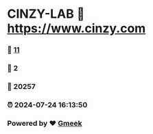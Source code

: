 # CINZY-LAB :link: https://www.cinzy.com 
### :page_facing_up: [11](https://www.cinzy.com/tag.html) 
### :speech_balloon: 2 
### :hibiscus: 20257 
### :alarm_clock: 2024-07-24 16:13:50 
### Powered by :heart: [Gmeek](https://github.com/Meekdai/Gmeek)
